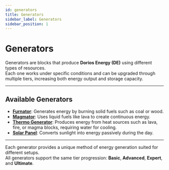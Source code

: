 ```yaml
---
id: generators
title: Generators
sidebar_label: Generators
sidebar_position: 1
---
```


# Generators

Generators are blocks that produce **Dorios Energy (DE)** using different types of resources.  
Each one works under specific conditions and can be upgraded through multiple tiers, increasing both energy output and storage capacity.

---

## Available Generators

- [**Furnator**](./furnator): Generates energy by burning solid fuels such as coal or wood.  
- [**Magmator**](./magmator): Uses liquid fuels like lava to create continuous energy.  
- [**Thermo Generator**](./thermo_generator): Produces energy from heat sources such as lava, fire, or magma blocks, requiring water for cooling.  
- [**Solar Panel**](./solar_panel): Converts sunlight into energy passively during the day.

---

Each generator provides a unique method of energy generation suited for different setups.  
All generators support the same tier progression: **Basic**, **Advanced**, **Expert**, and **Ultimate**.